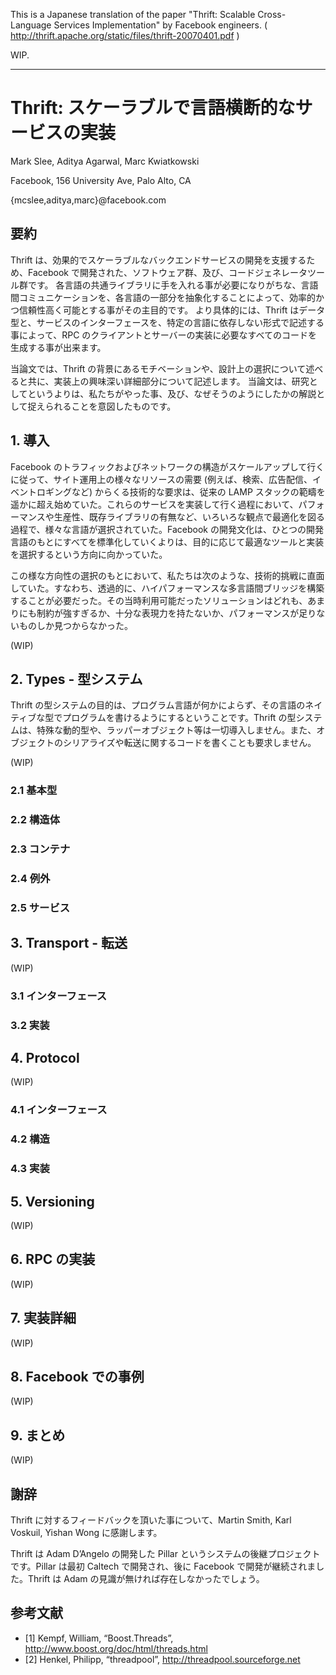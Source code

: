 
This is a Japanese translation of the paper "Thrift: Scalable Cross-Language Services Implementation" by Facebook engineers. ( http://thrift.apache.org/static/files/thrift-20070401.pdf )

WIP.

----
# Thrift: スケーラブルで言語横断的なサービスの実装

Mark Slee,
Aditya Agarwal,
Marc Kwiatkowski

Facebook, 156 University Ave, Palo Alto, CA

{mcslee,aditya,marc}@facebook.com

## 要約

Thrift は、効果的でスケーラブルなバックエンドサービスの開発を支援するため、Facebook で開発された、ソフトウェア群、及び、コードジェネレータツール群です。
各言語の共通ライブラリに手を入れる事が必要になりがちな、言語間コミュニケーションを、各言語の一部分を抽象化することによって、効率的かつ信頼性高く可能とする事がその主目的です。
より具体的には、Thrift はデータ型と、サービスのインターフェースを、特定の言語に依存しない形式で記述する事によって、RPC のクライアントとサーバーの実装に必要なすべてのコードを生成する事が出来ます。

当論文では、Thrift の背景にあるモチベーションや、設計上の選択について述べると共に、実装上の興味深い詳細部分について記述します。
当論文は、研究としてというよりは、私たちがやった事、及び、なぜそうのようにしたかの解説として捉えられることを意図したものです。


## 1. 導入

Facebook のトラフィックおよびネットワークの構造がスケールアップして行くに従って、サイト運用上の様々なリソースの需要 (例えば、検索、広告配信、イベントロギングなど) からくる技術的な要求は、従来の LAMP スタックの範疇を遥かに超え始めていた。これらのサービスを実装して行く過程において、パフォーマンスや生産性、既存ライブラリの有無など、いろいろな観点で最適化を図る過程で、様々な言語が選択されていた。Facebook の開発文化は、ひとつの開発言語のもとにすべてを標準化していくよりは、目的に応じて最適なツールと実装を選択するという方向に向かっていた。

この様な方向性の選択のもとにおいて、私たちは次のような、技術的挑戦に直面していた。すなわち、透過的に、ハイパフォーマンスな多言語間ブリッジを構築することが必要だった。その当時利用可能だったソリューションはどれも、あまりにも制約が強すぎるか、十分な表現力を持たないか、パフォーマンスが足りないものしか見つからなかった。



(WIP)

## 2. Types - 型システム

Thrift の型システムの目的は、プログラム言語が何かによらず、その言語のネイティブな型でプログラムを書けるようにするということです。Thrift の型システムは、特殊な動的型や、ラッパーオブジェクト等は一切導入しません。また、オブジェクトのシリアライズや転送に関するコードを書くことも要求しません。

(WIP)

### 2.1 基本型

### 2.2 構造体

### 2.3 コンテナ

### 2.4 例外

### 2.5 サービス

## 3. Transport - 転送

(WIP)

### 3.1 インターフェース

### 3.2 実装

## 4. Protocol

(WIP)

### 4.1 インターフェース

### 4.2 構造

### 4.3 実装

## 5. Versioning

(WIP)

## 6. RPC の実装

(WIP)

## 7. 実装詳細

(WIP)

## 8. Facebook での事例

(WIP)

## 9. まとめ

(WIP)

## 謝辞

Thrift に対するフィードバックを頂いた事について、Martin Smith, Karl Voskuil, Yishan Wong に感謝します。

Thrift は Adam D’Angelo の開発した Pillar というシステムの後継プロジェクトです。Pillar は最初 Caltech で開発され、後に Facebook で開発が継続されました。Thrift は Adam の見識が無ければ存在しなかったでしょう。

## 参考文献

- [1] Kempf, William, “Boost.Threads”, http://www.boost.org/doc/html/threads.html
- [2] Henkel, Philipp, “threadpool”, http://threadpool.sourceforge.net